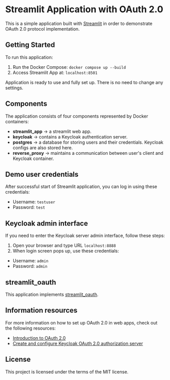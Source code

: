 # Streamlit Application with OAuth 2.0

This is a simple application built with [Streamlit](https://streamlit.io/) in order to demonstrate OAuth 2.0 protocol implementation.

## Getting Started

To run this application:

1. Run the Docker Compose: `docker compose up --build`
2. Access Streamlit App at: `localhost:8501`

Application is ready to use and fully set up. There is no need to change any settings.

## Components

The application consists of four components represented by Docker containers:

- **streamlit_app** -> a streamlit web app.
- **keycloak** -> contains a Keycloak authentication server.
- **postgres** -> a database for storing users and their credentials. Keycloak configs are also stored here.
- **reverse_proxy** -> maintains a communication between user's client and Keycloak container. 

## Demo user credentials

After successful start of Streamlit application, you can log in using these credentials:

  - Username: `testuser`
  - Password: `test`

## Keycloak admin interface

If you need to enter the Keycloak server admin interface, follow these steps:

1. Open your browser and type URL `localhost:8888`
2. When login screen pops up, use these credentials:
  - Username: `admin`
  - Password: `admin`

## streamlit_oauth

This application implements [streamlit_oauth](https://github.com/dnplus/streamlit-oauth).

## Information resources

For more information on how to set up OAuth 2.0 in web apps, check out the following resources:

- [Introduction to OAuth 2.0](https://medium.com/nerd-for-tech/introduction-to-oauth-2-0-7aa885a3db36)
- [Create and configure Keycloak OAuth 2.0 authorization server](https://wkrzywiec.medium.com/create-and-configure-keycloak-oauth-2-0-authorization-server-f75e2f6f6046)

## License

This project is licensed under the terms of the MIT license.
